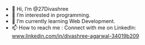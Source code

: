 - 👋 Hi, I’m @27Divashree
- 👀 I’m interested in programming.
- 🌱 I’m currently learning Web Development.
- 📫 How to reach me : Connect with me on LinkedIn: www.linkedin.com/in/divashree-agarwal-34019b209

<!---
27Divashree/27Divashree is a ✨ special ✨ repository because its `README.md` (this file) appears on your GitHub profile.
You can click the Preview link to take a look at your changes.
--->
